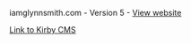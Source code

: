 iamglynnsmith.com - Version 5 - [View website](https://www.iamglynnsmith.com)

[Link to Kirby CMS](https://getkirby.com/)

